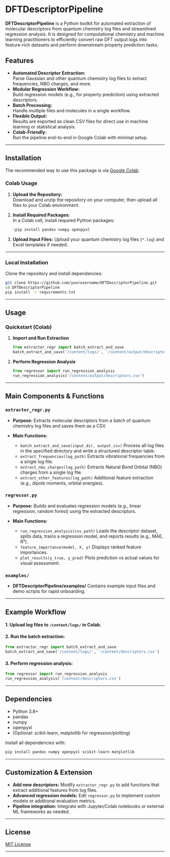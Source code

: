 # DFTDescriptorPipeline

**DFTDescriptorPipeline** is a Python toolkit for automated extraction of molecular descriptors from quantum chemistry log files and streamlined regression analysis. It is designed for computational chemistry and machine learning practitioners to efficiently convert raw DFT output logs into feature-rich datasets and perform downstream property prediction tasks.

## Features

- **Automated Descriptor Extraction:**  
  Parse Gaussian and other quantum chemistry log files to extract frequencies, NBO charges, and more.
- **Modular Regression Workflow:**  
  Build regression models (e.g., for property prediction) using extracted descriptors.
- **Batch Processing:**  
  Handle multiple files and molecules in a single workflow.
- **Flexible Output:**  
  Results are exported as clean CSV files for direct use in machine learning or statistical analysis.
- **Colab-Friendly:**  
  Run the pipeline end-to-end in Google Colab with minimal setup.

---

## Installation

The recommended way to use this package is via [Google Colab](https://colab.research.google.com/):

### Colab Usage

1. **Upload the Repository:**  
   Download and unzip the repository on your computer, then upload all files to your Colab environment.

2. **Install Required Packages:**  
   In a Colab cell, install required Python packages:
   ```python
   !pip install pandas numpy openpyxl
   ```

3. **Upload Input Files:**
   Upload your quantum chemistry log files (`*.log`) and Excel templates if needed.

---

### Local Installation

Clone the repository and install dependencies:

```bash
git clone https://github.com/yourusername/DFTDescriptorPipeline.git
cd DFTDescriptorPipeline
pip install -r requirements.txt
```

---

## Usage

### Quickstart (Colab)

1. **Import and Run Extraction**

   ```python
   from extractor_regr import batch_extract_and_save
   batch_extract_and_save('/content/logs/', '/content/output/descriptors.csv')
   ```

2. **Perform Regression Analysis**

   ```python
   from regressor import run_regression_analysis
   run_regression_analysis('/content/output/descriptors.csv')
   ```

---

## Main Components & Functions

### `extractor_regr.py`

* **Purpose:**
  Extracts molecular descriptors from a batch of quantum chemistry log files and saves them as a CSV.
* **Main Functions:**

  * `batch_extract_and_save(input_dir, output_csv)`
    Process all log files in the specified directory and write a structured descriptor table.
  * `extract_frequencies(log_path)`
    Extracts vibrational frequencies from a single log file.
  * `extract_nbo_charges(log_path)`
    Extracts Natural Bond Orbital (NBO) charges from a single log file.
  * `extract_other_features(log_path)`
    Additional feature extraction (e.g., dipole moments, orbital energies).

### `regressor.py`

* **Purpose:**
  Builds and evaluates regression models (e.g., linear regression, random forest) using the extracted descriptors.
* **Main Functions:**

  * `run_regression_analysis(csv_path)`
    Loads the descriptor dataset, splits data, trains a regression model, and reports results (e.g., MAE, R²).
  * `feature_importance(model, X, y)`
    Displays ranked feature importances.
  * `plot_results(y_true, y_pred)`
    Plots prediction vs actual values for visual assessment.

### `examples/`

* **DFTDescriptorPipeline/examples/**
  Contains example input files and demo scripts for rapid onboarding.

---

## Example Workflow

#### 1. Upload log files to `/content/logs/` in Colab.

#### 2. Run the batch extraction:

```python
from extractor_regr import batch_extract_and_save
batch_extract_and_save('/content/logs/', '/content/descriptors.csv')
```

#### 3. Perform regression analysis:

```python
from regressor import run_regression_analysis
run_regression_analysis('/content/descriptors.csv')
```

---

## Dependencies

* Python 3.8+
* pandas
* numpy
* openpyxl
* (Optional: scikit-learn, matplotlib for regression/plotting)

Install all dependencies with:

```bash
pip install pandas numpy openpyxl scikit-learn matplotlib
```

---

## Customization & Extension

* **Add new descriptors:**
  Modify `extractor_regr.py` to add functions that extract additional features from log files.
* **Advanced regression models:**
  Edit `regressor.py` to implement custom models or additional evaluation metrics.
* **Pipeline integration:**
  Integrate with Jupyter/Colab notebooks or external ML frameworks as needed.

---

## License

[MIT License](LICENSE)

---